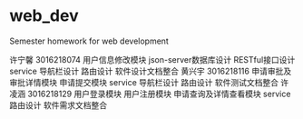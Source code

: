# web_dev
Semester homework for web development

许宁馨 3016218074 用户信息修改模块 json-server数据库设计 RESTful接口设计 service 导航栏设计 路由设计 软件设计文档整合
黄兴宇 3016218116 申请审批及审批详情模块 申请提交模块 service 导航栏设计 路由设计 软件测试文档整合
许凌涵 3016218129 用户登录模块 用户注册模块 申请查询及详情查看模块 service 路由设计 软件需求文档整合
